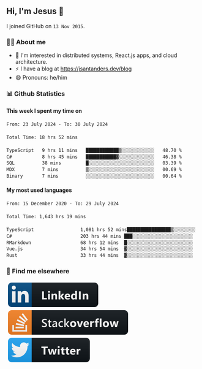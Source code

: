 ## Hi, I'm Jesus 👋

I joined GitHub on `13 Nov 2015`.

<!-- Talking about you -->

### 👨‍💻 About me

- 👦 I'm interested in distributed systems, React.js apps, and cloud architecture.
- ⚡️ I have a blog at <https://jsantanders.dev/blog>
- 😄 Pronouns: he/him

### 📊 Github Statistics

#### This week I spent my time on

<!--START_SECTION:weekly-->

```txt
From: 23 July 2024 - To: 30 July 2024

Total Time: 18 hrs 52 mins

TypeScript   9 hrs 11 mins   ████████████▒░░░░░░░░░░░░   48.70 %
C#           8 hrs 45 mins   ███████████▓░░░░░░░░░░░░░   46.38 %
SQL          38 mins         █░░░░░░░░░░░░░░░░░░░░░░░░   03.39 %
MDX          7 mins          ▒░░░░░░░░░░░░░░░░░░░░░░░░   00.69 %
Binary       7 mins          ░░░░░░░░░░░░░░░░░░░░░░░░░   00.64 %
```

<!--END_SECTION:weekly-->

#### My most used languages

<!--START_SECTION:alltime-->

```txt
From: 15 December 2020 - To: 29 July 2024

Total Time: 1,643 hrs 19 mins

TypeScript                 1,081 hrs 52 mins████████████████▒░░░░░░░░   65.83 %
C#                         203 hrs 44 mins ███░░░░░░░░░░░░░░░░░░░░░░   12.40 %
RMarkdown                  68 hrs 12 mins  █░░░░░░░░░░░░░░░░░░░░░░░░   04.15 %
Vue.js                     34 hrs 54 mins  ▓░░░░░░░░░░░░░░░░░░░░░░░░   02.12 %
Rust                       33 hrs 44 mins  ▓░░░░░░░░░░░░░░░░░░░░░░░░   02.05 %
```

<!--END_SECTION:alltime-->

### 📢 Find me elsewhere

<p>
  <a target="_blank" href="https://linkedin.com/in/jsantanders">
    <img src="https://github.com/jsantanders/jsantanders/blob/master/img/linkedin.svg" alt="LinkedIn" style="vertical-align:top; margin:4px">
  </a>
  
  <a target="_blank" href="https://stackoverflow.com/users/7318331/jesus-santander">
    <img src="https://github.com/jsantanders/jsantanders/blob/master/img/stackoverflow.svg" alt="StackOverflow" style="vertical-align:top; margin:4px">
  </a>
  
  <a target="_blank" href="http://twitter.com/jsantanders">
    <img src="https://github.com/jsantanders/jsantanders/blob/master/img/twitter.svg" alt="Twitter" style="vertical-align:top; margin:4px">
  </a>
</p>
